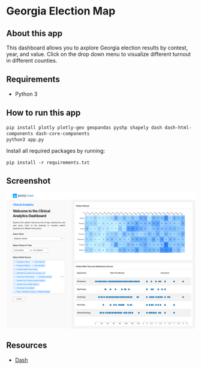 # Georgia Election Map

## About this app

This dashboard allows you to axplore Georgia election results by contest, year, and value. Click on the drop down menu to visualize different turnout in different counties.

## Requirements

* Python 3

## How to run this app

```
pip install plotly plotly-geo geopandas pyshp shapely dash dash-html-components dash-core-components
python3 app.py

```

Install all required packages by running:
```
pip install -r requirements.txt
```

## Screenshot

![screenshot](img/screencapture.png)

## Resources

* [Dash](https://dash.plot.ly/)

